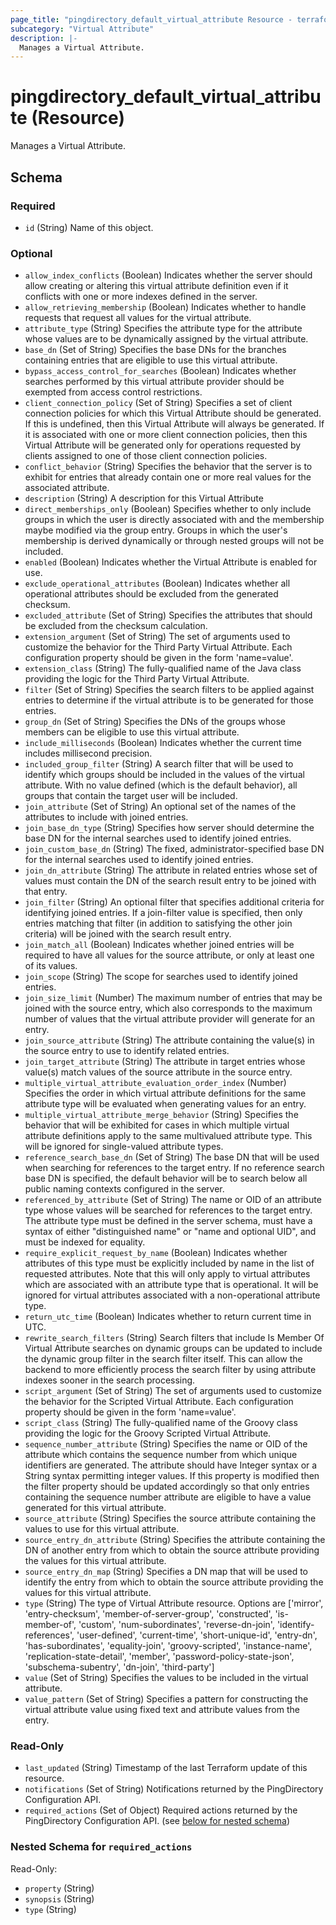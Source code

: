 ```yaml
---
page_title: "pingdirectory_default_virtual_attribute Resource - terraform-provider-pingdirectory"
subcategory: "Virtual Attribute"
description: |-
  Manages a Virtual Attribute.
---
```


# pingdirectory_default_virtual_attribute (Resource)

Manages a Virtual Attribute.



<!-- schema generated by tfplugindocs -->
## Schema

### Required

- `id` (String) Name of this object.

### Optional

- `allow_index_conflicts` (Boolean) Indicates whether the server should allow creating or altering this virtual attribute definition even if it conflicts with one or more indexes defined in the server.
- `allow_retrieving_membership` (Boolean) Indicates whether to handle requests that request all values for the virtual attribute.
- `attribute_type` (String) Specifies the attribute type for the attribute whose values are to be dynamically assigned by the virtual attribute.
- `base_dn` (Set of String) Specifies the base DNs for the branches containing entries that are eligible to use this virtual attribute.
- `bypass_access_control_for_searches` (Boolean) Indicates whether searches performed by this virtual attribute provider should be exempted from access control restrictions.
- `client_connection_policy` (Set of String) Specifies a set of client connection policies for which this Virtual Attribute should be generated. If this is undefined, then this Virtual Attribute will always be generated. If it is associated with one or more client connection policies, then this Virtual Attribute will be generated only for operations requested by clients assigned to one of those client connection policies.
- `conflict_behavior` (String) Specifies the behavior that the server is to exhibit for entries that already contain one or more real values for the associated attribute.
- `description` (String) A description for this Virtual Attribute
- `direct_memberships_only` (Boolean) Specifies whether to only include groups in which the user is directly associated with and the membership maybe modified via the group entry. Groups in which the user's membership is derived dynamically or through nested groups will not be included.
- `enabled` (Boolean) Indicates whether the Virtual Attribute is enabled for use.
- `exclude_operational_attributes` (Boolean) Indicates whether all operational attributes should be excluded from the generated checksum.
- `excluded_attribute` (Set of String) Specifies the attributes that should be excluded from the checksum calculation.
- `extension_argument` (Set of String) The set of arguments used to customize the behavior for the Third Party Virtual Attribute. Each configuration property should be given in the form 'name=value'.
- `extension_class` (String) The fully-qualified name of the Java class providing the logic for the Third Party Virtual Attribute.
- `filter` (Set of String) Specifies the search filters to be applied against entries to determine if the virtual attribute is to be generated for those entries.
- `group_dn` (Set of String) Specifies the DNs of the groups whose members can be eligible to use this virtual attribute.
- `include_milliseconds` (Boolean) Indicates whether the current time includes millisecond precision.
- `included_group_filter` (String) A search filter that will be used to identify which groups should be included in the values of the virtual attribute. With no value defined (which is the default behavior), all groups that contain the target user will be included.
- `join_attribute` (Set of String) An optional set of the names of the attributes to include with joined entries.
- `join_base_dn_type` (String) Specifies how server should determine the base DN for the internal searches used to identify joined entries.
- `join_custom_base_dn` (String) The fixed, administrator-specified base DN for the internal searches used to identify joined entries.
- `join_dn_attribute` (String) The attribute in related entries whose set of values must contain the DN of the search result entry to be joined with that entry.
- `join_filter` (String) An optional filter that specifies additional criteria for identifying joined entries. If a join-filter value is specified, then only entries matching that filter (in addition to satisfying the other join criteria) will be joined with the search result entry.
- `join_match_all` (Boolean) Indicates whether joined entries will be required to have all values for the source attribute, or only at least one of its values.
- `join_scope` (String) The scope for searches used to identify joined entries.
- `join_size_limit` (Number) The maximum number of entries that may be joined with the source entry, which also corresponds to the maximum number of values that the virtual attribute provider will generate for an entry.
- `join_source_attribute` (String) The attribute containing the value(s) in the source entry to use to identify related entries.
- `join_target_attribute` (String) The attribute in target entries whose value(s) match values of the source attribute in the source entry.
- `multiple_virtual_attribute_evaluation_order_index` (Number) Specifies the order in which virtual attribute definitions for the same attribute type will be evaluated when generating values for an entry.
- `multiple_virtual_attribute_merge_behavior` (String) Specifies the behavior that will be exhibited for cases in which multiple virtual attribute definitions apply to the same multivalued attribute type. This will be ignored for single-valued attribute types.
- `reference_search_base_dn` (Set of String) The base DN that will be used when searching for references to the target entry. If no reference search base DN is specified, the default behavior will be to search below all public naming contexts configured in the server.
- `referenced_by_attribute` (Set of String) The name or OID of an attribute type whose values will be searched for references to the target entry. The attribute type must be defined in the server schema, must have a syntax of either "distinguished name" or "name and optional UID", and must be indexed for equality.
- `require_explicit_request_by_name` (Boolean) Indicates whether attributes of this type must be explicitly included by name in the list of requested attributes. Note that this will only apply to virtual attributes which are associated with an attribute type that is operational. It will be ignored for virtual attributes associated with a non-operational attribute type.
- `return_utc_time` (Boolean) Indicates whether to return current time in UTC.
- `rewrite_search_filters` (String) Search filters that include Is Member Of Virtual Attribute searches on dynamic groups can be updated to include the dynamic group filter in the search filter itself. This can allow the backend to more efficiently process the search filter by using attribute indexes sooner in the search processing.
- `script_argument` (Set of String) The set of arguments used to customize the behavior for the Scripted Virtual Attribute. Each configuration property should be given in the form 'name=value'.
- `script_class` (String) The fully-qualified name of the Groovy class providing the logic for the Groovy Scripted Virtual Attribute.
- `sequence_number_attribute` (String) Specifies the name or OID of the attribute which contains the sequence number from which unique identifiers are generated. The attribute should have Integer syntax or a String syntax permitting integer values. If this property is modified then the filter property should be updated accordingly so that only entries containing the sequence number attribute are eligible to have a value generated for this virtual attribute.
- `source_attribute` (String) Specifies the source attribute containing the values to use for this virtual attribute.
- `source_entry_dn_attribute` (String) Specifies the attribute containing the DN of another entry from which to obtain the source attribute providing the values for this virtual attribute.
- `source_entry_dn_map` (String) Specifies a DN map that will be used to identify the entry from which to obtain the source attribute providing the values for this virtual attribute.
- `type` (String) The type of Virtual Attribute resource. Options are ['mirror', 'entry-checksum', 'member-of-server-group', 'constructed', 'is-member-of', 'custom', 'num-subordinates', 'reverse-dn-join', 'identify-references', 'user-defined', 'current-time', 'short-unique-id', 'entry-dn', 'has-subordinates', 'equality-join', 'groovy-scripted', 'instance-name', 'replication-state-detail', 'member', 'password-policy-state-json', 'subschema-subentry', 'dn-join', 'third-party']
- `value` (Set of String) Specifies the values to be included in the virtual attribute.
- `value_pattern` (Set of String) Specifies a pattern for constructing the virtual attribute value using fixed text and attribute values from the entry.

### Read-Only

- `last_updated` (String) Timestamp of the last Terraform update of this resource.
- `notifications` (Set of String) Notifications returned by the PingDirectory Configuration API.
- `required_actions` (Set of Object) Required actions returned by the PingDirectory Configuration API. (see [below for nested schema](#nestedatt--required_actions))

<a id="nestedatt--required_actions"></a>
### Nested Schema for `required_actions`

Read-Only:

- `property` (String)
- `synopsis` (String)
- `type` (String)




